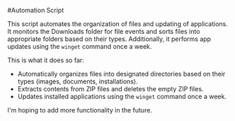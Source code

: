 #Automation Script

This script automates the organization of files and updating of applications. It monitors the Downloads folder for file events and sorts files into appropriate folders based on their types. Additionally, it performs app updates using the `winget` command once a week.

This is what it does so far:
- Automatically organizes files into designated directories based on their types (images, documents, installations).
- Extracts contents from ZIP files and deletes the empty ZIP files.
- Updates installed applications using the `winget` command once a week.

I'm hoping to add more functionality in the future.
